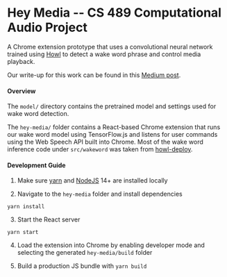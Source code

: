 # Hey Media -- CS 489 Computational Audio Project

A Chrome extension prototype that uses a convolutional neural network trained using [Howl](https://github.com/castorini/howl) to detect a wake word phrase and control media playback.

Our write-up for this work can be found in this [Medium post](https://edwinzhng.medium.com/hey-media-a-voice-controlled-chrome-extension-for-media-playback-a089cb2dd971).

#### Overview

The `model/` directory contains the pretrained model and settings used for wake word detection.

The `hey-media/` folder contains a React-based Chrome extension that runs our wake word model using TensorFlow.js and listens for user commands using the Web Speech API built into Chrome. Most of the wake word inference code under `src/wakeword` was taken from [howl-deploy](https://github.com/castorini/howl-deploy).

#### Development Guide

1. Make sure [yarn](https://yarnpkg.com/) and [NodeJS](https://nodejs.org/en/) 14+ are installed locally

2. Navigate to the `hey-media` folder and install dependencies

```
yarn install
```

3. Start the React server

```
yarn start
```

4. Load the extension into Chrome by enabling developer mode and selecting the generated `hey-media/build` folder

5. Build a production JS bundle with `yarn build`
